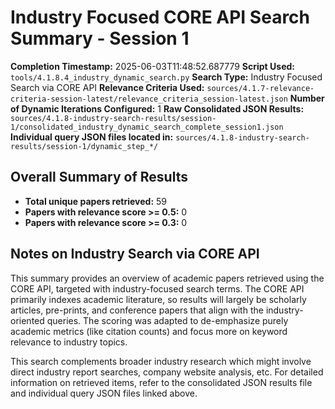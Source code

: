 # Industry Focused CORE API Search Summary - Session 1

**Completion Timestamp:** 2025-06-03T11:48:52.687779
**Script Used:** `tools/4.1.8.4_industry_dynamic_search.py`
**Search Type:** Industry Focused Search via CORE API
**Relevance Criteria Used:** `sources/4.1.7-relevance-criteria-session-latest/relevance_criteria_session-latest.json`
**Number of Dynamic Iterations Configured:** 1
**Raw Consolidated JSON Results:** `sources/4.1.8-industry-search-results/session-1/consolidated_industry_dynamic_search_complete_session1.json`
**Individual query JSON files located in:** `sources/4.1.8-industry-search-results/session-1/dynamic_step_*/`
## Overall Summary of Results
- **Total unique papers retrieved:** 59
- **Papers with relevance score >= 0.5:** 0
- **Papers with relevance score >= 0.3:** 0
## Notes on Industry Search via CORE API
This summary provides an overview of academic papers retrieved using the CORE API, targeted with industry-focused search terms. The CORE API primarily indexes academic literature, so results will largely be scholarly articles, pre-prints, and conference papers that align with the industry-oriented queries. The scoring was adapted to de-emphasize purely academic metrics (like citation counts) and focus more on keyword relevance to industry topics.

This search complements broader industry research which might involve direct industry report searches, company website analysis, etc. For detailed information on retrieved items, refer to the consolidated JSON results file and individual query JSON files linked above.
